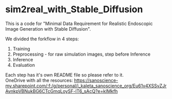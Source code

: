 # sim2real_with_Stable_Diffusion

This is a code for "Minimal Data Requirement for Realistic Endoscopic Image Generation with Stable Diffusion".

We divided the forkflow in 4 steps:
1. Training
2. Preprocessing - for raw simulation images, step before Inference
3. Inference
4. Evaluation

Each step has it's own README file so please refer to it.  
OneDrive with all the resources: https://sanoscience-my.sharepoint.com/:f:/g/personal/j_kaleta_sanoscience_org/Eu61v4XSSvZJrAvnkpVBNukBG6CTcGmqLoySF-lT6_sAcQ?e=kIMkfh